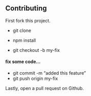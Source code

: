Contributing
------------

First fork this project.

-   git clone
-   npm install

-   git checkout -b my-fix

#### fix some code…

-   git commit -m “added this feature”
-   git push origin my-fix

Lastly, open a pull request on Github.
